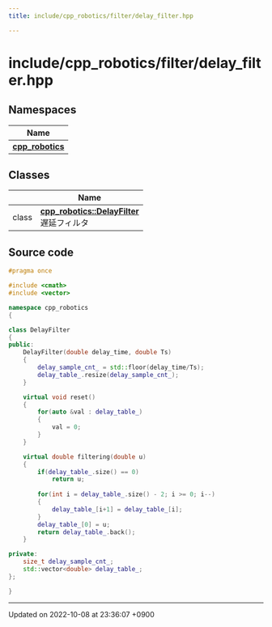 ```yaml
---
title: include/cpp_robotics/filter/delay_filter.hpp

---
```


# include/cpp_robotics/filter/delay_filter.hpp



## Namespaces

| Name           |
| -------------- |
| **[cpp_robotics](/cpp_robotics/doxybook/Namespaces/namespacecpp__robotics/)**  |

## Classes

|                | Name           |
| -------------- | -------------- |
| class | **[cpp_robotics::DelayFilter](/cpp_robotics/doxybook/Classes/classcpp__robotics_1_1DelayFilter/)** <br>遅延フィルタ  |




## Source code

```cpp
#pragma once

#include <cmath>
#include <vector>

namespace cpp_robotics
{

class DelayFilter
{
public:
    DelayFilter(double delay_time, double Ts)
    {
        delay_sample_cnt_ = std::floor(delay_time/Ts);
        delay_table_.resize(delay_sample_cnt_);
    }

    virtual void reset()
    {
        for(auto &val : delay_table_)
        {
            val = 0;
        }
    }

    virtual double filtering(double u)
    {
        if(delay_table_.size() == 0)
            return u;
        
        for(int i = delay_table_.size() - 2; i >= 0; i--)
        {
            delay_table_[i+1] = delay_table_[i];
        }
        delay_table_[0] = u;
        return delay_table_.back();
    }

private:
    size_t delay_sample_cnt_;
    std::vector<double> delay_table_;
};

}
```


-------------------------------

Updated on 2022-10-08 at 23:36:07 +0900
